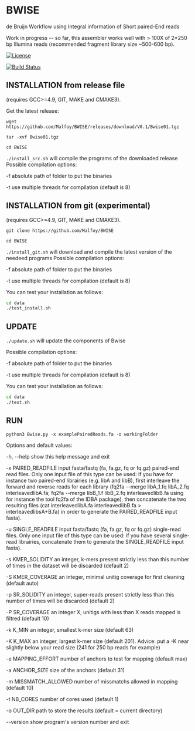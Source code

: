 BWISE
=====

de Bruijn Workflow using Integral information of Short paired-End reads

Work in progress -- so far, this assembler works well  with \> 100X of
2\*250 bp Illumina reads (recommended fragment library size \~500-600 bp).


[![License](http://img.shields.io/:license-affero-blue.svg)](http://www.gnu.org/licenses/agpl-3.0.en.html)

[![Build Status](https://travis-ci.org/Malfoy/BWISE.svg?branch=master)](https://travis-ci.org/Malfoy/BWISE)


INSTALLATION from release file
------------
(requires GCC\>=4.9, GIT, MAKE and CMAKE3).

Get the latest release:

`wget https://github.com/Malfoy/BWISE/releases/download/V0.1/Bwise01.tgz`

`tar -xvf Bwise01.tgz`

`cd BWISE`


`./install_src.sh` will compile the programs of the downloaded release
Possible compilation options:

\-f absolute path of folder to put the binaries

\-t use multiple threads for compilation (default is 8)


INSTALLATION from git (experimental)
------------
(requires GCC\>=4.9, GIT, MAKE and CMAKE3).

`git clone https://github.com/Malfoy/BWISE `

`cd BWISE`

`./install_git.sh` will download and compile the latest version of the needeed programs 
Possible compilation options:

\-f absolute path of folder to put the binaries

\-t use multiple threads for compilation (default is 8)

You can test your installation as follows:

~~~~~~~~~~~~~~~~~~~~~~~~~~~~~~~~~~~~~~~~~~~~~~~~~~~~~~~~~~~~~~~~~~~~~~~~~~~ bash
cd data
./test_install.sh
~~~~~~~~~~~~~~~~~~~~~~~~~~~~~~~~~~~~~~~~~~~~~~~~~~~~~~~~~~~~~~~~~~~~~~~~~~~~~~~~


UPDATE
------------

`./update.sh` will update the components of Bwise

Possible compilation options:

\-f absolute path of folder to put the binaries

\-t use multiple threads for compilation (default is 8)

You can test your installation as follows:

~~~~~~~~~~~~~~~~~~~~~~~~~~~~~~~~~~~~~~~~~~~~~~~~~~~~~~~~~~~~~~~~~~~~~~~~~~~ bash
cd data
./test.sh
~~~~~~~~~~~~~~~~~~~~~~~~~~~~~~~~~~~~~~~~~~~~~~~~~~~~~~~~~~~~~~~~~~~~~~~~~~~~~~~~




RUN
---

`python3 Bwise.py -x examplePairedReads.fa -o workingFolder`

Options and default values:

-h, --help            show this help message and exit

  -x PAIRED_READFILE    input fasta/fastq (fa, fa.gz, fq or fq.gz) paired-end read files. Only one input file of this type can be used: if you have for instance two paired-end librairies (e.g. libA and libB), first interleave the forward and reverse reads for each library (fq2fa --merge libA_1.fq libA_2.fq interleavedlibA.fa; fq2fa --merge libB_1.f libB_2.fq interleavedlibB.fa using for instance the tool fq2fa of the IDBA package), then concatenate the two resulting files (cat interleavedlibA.fa interleavedlibB.fa > interleavedlibsA+B.fa) in order to generate the PAIRED_READFILE input fasta).

  -u SINGLE_READFILE    input fasta/fastq (fa, fa.gz, fq or fq.gz) single-read files. Only one input file of this type can be used: if you have several single-read librairies, concatenate them to generate the SINGLE_READFILE input fasta).


  -s KMER_SOLIDITY      an integer, k-mers present strictly less than this
                        number of times in the dataset will be discarded
                        (default 2)

  -S KMER_COVERAGE      an integer, minimal unitig coverage for first cleaning
                        (default auto)

  -p SR_SOLIDITY        an integer, super-reads present strictly less than
                        this number of times will be discarded (default 2)

  -P SR_COVERAGE        an integer X, unitigs with less than X reads
                        mapped is filtred (default 10)

  -k K_MIN              an integer, smallest k-mer size (default 63)

  -K K_MAX              an integer, largest k-mer size (default 201). Advice: put a -K near slightly below your read size (241 for 250 bp reads for example)

  -e MAPPING_EFFORT     number of anchors to test for mapping (default max)

  -a ANCHOR_SIZE        size of the anchors (default 31)

  -m MISSMATCH_ALLOWED  number of missmatchs allowed in mapping (default 10)

  -t NB_CORES           number of cores used (default 1)

  -o OUT_DIR            path to store the results (default = current
                        directory)

  --version             show program's version number and exit
